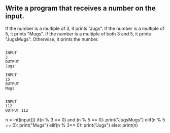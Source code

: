 ## Write a program that receives a number on the input.
If the number is a multiple of 3, it prints "Jugs". 
If the number is a multiple of 5, it prints "Mugs".
If the number is a multiple of both 3 and 5, it prints "JugsMugs".
Otherwise, it prints the number.


```

INPUT 
3 
OUTPUT
Jugs

INPUT 
15
OUTPUT
Mugs


INPUT 
112
OUTPUT 112

```

n = int(input())
if(n % 3 == 0) and (n % 5 == 0):
  print("JugsMugs")
elif(n % 5 == 0):
  print("Mugs")
elif(n % 3== 0):
  print("Jugs")
else:
  print(n)
